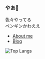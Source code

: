 ### やあ🐧

色々やってる  
ペンギンかわええ  

* [About me](https://satoort.me)
* [Blog](https://satooru.nagoya)

![Top Langs](https://github-readme-stats.vercel.app/api/top-langs/?username=SatooRu65536&layout=compact&hide=html)
